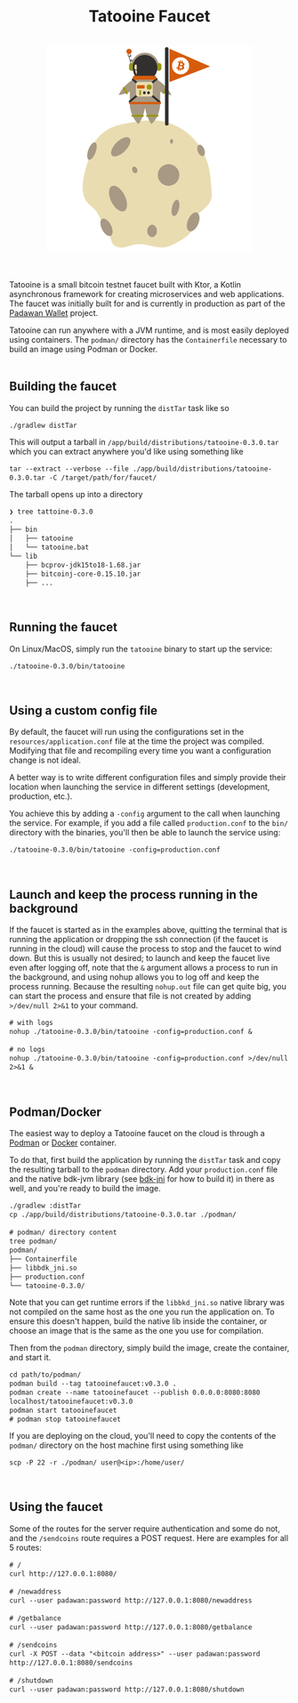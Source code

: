 <div align="center">
    <h1>Tatooine Faucet</h1>
    <br/>
    <img src="./artwork.svg" width="370px">
    <br/>
    <br/>
    <br/>
</div>

Tatooine is a small bitcoin testnet faucet built with Ktor, a Kotlin asynchronous framework for creating microservices and web applications. The faucet was initially built for and is currently in production as part of the [Padawan Wallet](https://github.com/thunderbiscuit/padawan-wallet) project.

Tatooine can run anywhere with a JVM runtime, and is most easily deployed using containers. The `podman/` directory has the `Containerfile` necessary to build an image using Podman or Docker.  
<br/>

## Building the faucet
You can build the project by running the `distTar` task like so
```shell
./gradlew distTar
```
This will output a tarball in `/app/build/distributions/tatooine-0.3.0.tar` which you can extract anywhere you'd like using something like
```shell
tar --extract --verbose --file ./app/build/distributions/tatooine-0.3.0.tar -C /target/path/for/faucet/
```
The tarball opens up into a directory
```shell
❯ tree tattoine-0.3.0
.
├── bin
│   ├── tatooine
│   └── tatooine.bat
└── lib
    ├── bcprov-jdk15to18-1.68.jar
    ├── bitcoinj-core-0.15.10.jar
    ├── ...
```
<br/>

## Running the faucet
On Linux/MacOS, simply run the `tatooine` binary to start up the service:
```shell
./tatooine-0.3.0/bin/tatooine
```
<br/>

## Using a custom config file
By default, the faucet will run using the configurations set in the `resources/application.conf` file at the time the project was compiled. Modifying that file and recompiling every time you want a configuration change is not ideal. 

A better way is to write different configuration files and simply provide their location when launching the service in different settings (development, production, etc.).

You achieve this by adding a `-config` argument to the call when launching the service. For example, if you add a file called `production.conf` to the `bin/` directory with the binaries, you'll then be able to launch the service using:
```shell
./tatooine-0.3.0/bin/tatooine -config=production.conf
```
<br/>

## Launch and keep the process running in the background
If the faucet is started as in the examples above, quitting the terminal that is running the application or dropping the ssh connection (if the faucet is running in the cloud) will cause the process to stop and the faucet to wind down. But this is usually not desired; to launch and keep the faucet live even after logging off, note that the `&` argument allows a process to run in the background, and using nohup allows you to log off and keep the process running. Because the resulting `nohup.out` file can get quite big, you can start the process and ensure that file is not created by adding `>/dev/null 2>&1` to your command.
```shell
# with logs
nohup ./tatooine-0.3.0/bin/tatooine -config=production.conf &

# no logs
nohup ./tatooine-0.3.0/bin/tatooine -config=production.conf >/dev/null 2>&1 &
```
<br/>

## Podman/Docker
The easiest way to deploy a Tatooine faucet on the cloud is through a [Podman](https://podman.io/) or [Docker](https://www.docker.com/) container.

To do that, first build the application by running the `distTar` task and copy the resulting tarball to the `podman` directory. Add your `production.conf` file and the native bdk-jvm library (see [bdk-jni](https://github.com/bitcoindevkit/bdk-jni) for how to build it) in there as well, and you're ready to build the image.
```shell
./gradlew :distTar
cp ./app/build/distributions/tatooine-0.3.0.tar ./podman/

# podman/ directory content
tree podman/
podman/
├── Containerfile
├── libbdk_jni.so
├── production.conf
└── tatooine-0.3.0/
```

Note that you can get runtime errors if the `libbkd_jni.so` native library was not compiled on the same host as the one you run the application on. To ensure this doesn't happen, build the native lib inside the container, or choose an image that is the same as the one you use for compilation.

Then from the `podman` directory, simply build the image, create the container, and start it.
```shell
cd path/to/podman/
podman build --tag tatooinefaucet:v0.3.0 .
podman create --name tatooinefaucet --publish 0.0.0.0:8080:8080 localhost/tatooinefaucet:v0.3.0
podman start tatooinefaucet
# podman stop tatooinefaucet
```

If you are deploying on the cloud, you'll need to copy the contents of the `podman/` directory on the host machine first using something like
```shell
scp -P 22 -r ./podman/ user@<ip>:/home/user/
```
<br/>

## Using the faucet
Some of the routes for the server require authentication and some do not, and the `/sendcoins` route requires a POST request. Here are examples for all 5 routes:
```shell
# /
curl http://127.0.0.1:8080/

# /newaddress
curl --user padawan:password http://127.0.0.1:8080/newaddress

# /getbalance
curl --user padawan:password http://127.0.0.1:8080/getbalance 

# /sendcoins
curl -X POST --data "<bitcoin address>" --user padawan:password http://127.0.0.1:8080/sendcoins

# /shutdown
curl --user padawan:password http://127.0.0.1:8080/shutdown
```
